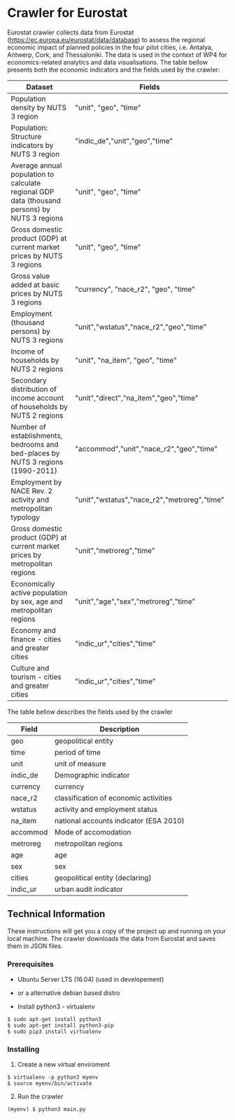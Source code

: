 # Crawler for Eurostat

Eurostat crawler collects data from Eurostat (https://ec.europa.eu/eurostat/data/database) to assess the regional economic impact of planned policies in the four pilot cities, i.e. Antalya, Antwerp, Cork, and Thessaloniki. The data is used in the context of WP4 for economics-related analytics and data visualisations.
The table bellow presents both the economic indicators and the fields used by the crawler:

| Dataset  | Fields |
| ------------- | ------------- |
| Population density by NUTS 3 region  | "unit", "geo", "time"  |
| Population: Structure indicators by NUTS 3 region  | "indic_de","unit","geo","time"  |
| Average annual population to calculate regional GDP data (thousand persons) by NUTS 3 regions  | "unit", "geo", "time"  |
| Gross domestic product (GDP) at current market prices by NUTS 3 regions  | "unit", "geo", "time"  |
| Gross value added at basic prices by NUTS 3 regions  | "currency", "nace_r2", "geo", "time"  |
| Employment (thousand persons) by NUTS 3 regions  | "unit","wstatus","nace_r2","geo","time"   |
| Income of households by NUTS 2 regions  | "unit", "na_item", "geo", "time"  |
| Secondary distribution of income account of households by NUTS 2 regions  | "unit","direct","na_item","geo","time"  |
| Number of establishments, bedrooms and bed-places by NUTS 3 regions (1990-2011)  | "accommod","unit","nace_r2","geo","time"  |
| Employment by NACE Rev. 2 activity and metropolitan typology  | "unit","wstatus","nace_r2","metroreg","time"  |
| Gross domestic product (GDP) at current market prices by metropolitan regions  | "unit","metroreg","time"  |
| Economically active population by sex, age and metropolitan regions  | "unit","age","sex","metroreg","time"  |
| Economy and finance - cities and greater cities  | "indic_ur","cities","time"  |
| Culture and tourism - cities and greater cities  | "indic_ur","cities","time"  |

The table bellow describes the fields used by the crawler

| Field  | Description |
| ------------- | ------------- |
| geo  | geopolitical entity  |
| time  | period of time  |
| unit  | unit of measure  |
| indic_de  | Demographic indicator  |
| currency  | currency  |
| nace_r2  | classification of economic activities  |
| wstatus  | activity and employment status  |
| na_item  | national accounts indicator (ESA 2010)  |
| accommod  | Mode of accomodation  |
| metroreg  | metropolitan regions  |
| age  | age  |
| sex  | sex  |
| cities  | geopolitical entity (declaring)  |
| indic_ur  | urban audit indicator  |


## Technical Information

These instructions will get you a copy of the project up and running on your local machine. The crawler downloads the data from Eurostat and saves them in JSON files.

### Prerequisites

- Ubuntu Server LTS (16.04) (used in developement)
- or a alternative debian based distro

- Install python3 - virtualenv
```
$ sudo apt-get install python3
$ sudo apt-get install python3-pip
$ sudo pip3 install virtualenv
```

### Installing

1. Create a new virtual enviroment
```
$ virtualenv -p python3 myenv
$ source myenv/bin/activate
```

2. Run the crawler
```
(myenv) $ python3 main.py
```
